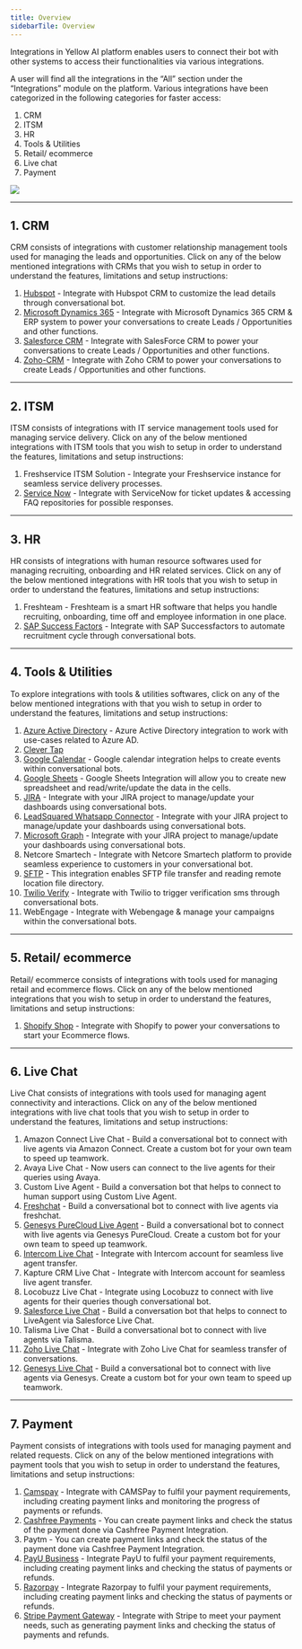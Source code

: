 ```yaml
---
title: Overview
sidebarTile: Overview
---
```



Integrations in Yellow AI platform enables users to connect their bot with other systems to access their functionalities via various integrations.

A user will find all the integrations in the “All” section under the “Integrations” module on the platform. Various integrations have been categorized in the following categories for faster access:

1. CRM
2. ITSM
3. HR
4. Tools & Utilities
5. Retail/ ecommerce
6. Live chat
7. Payment

![](https://i.imgur.com/znB46aY.png)




---
## 1. CRM 

CRM consists of integrations with customer relationship management tools used for managing the leads and opportunities. Click on any of the below mentioned integrations with CRMs that you wish to setup in order to understand the features, limitations and setup instructions:

1. [Hubspot](https://docs.yellow.ai/docs/platform_concepts/appConfiguration/hubspot-crm) - Integrate with Hubspot CRM to customize the lead details through conversational bot.
2. [Microsoft Dynamics 365](https://docs.yellow.ai/docs/platform_concepts/appConfiguration/microsoft-dynamics/) - Integrate with Microsoft Dynamics 365 CRM & ERP system to power your conversations to create Leads / Opportunities and other functions.
3. [Salesforce CRM](https://docs.yellow.ai/docs/platform_concepts/appConfiguration/salesforce-service-cloud) - Integrate with SalesForce CRM to power your conversations to create Leads / Opportunities and other functions.
4. [Zoho-CRM](https://docs.yellow.ai/docs/platform_concepts/appConfiguration/zoho-crm) - Integrate with Zoho CRM to power your conversations to create Leads / Opportunities and other functions.

---
## 2.  ITSM

ITSM consists of integrations with IT service management tools used for managing service delivery. Click on any of the below mentioned integrations with ITSM tools that you wish to setup in order to understand the features, limitations and setup instructions:

1. Freshservice ITSM Solution - Integrate your Freshservice instance for seamless service delivery processes.
2. [Service Now](https://docs.yellow.ai/docs/platform_concepts/appConfiguration/service-now/) - Integrate with ServiceNow for ticket updates & accessing FAQ repositories for possible responses.

---
## 3. HR

HR consists of integrations with human resource softwares used for managing recruiting, onboarding and HR related services. Click on any of the below mentioned integrations with HR tools that you wish to setup in order to understand the features, limitations and setup instructions:

1. Freshteam - Freshteam is a smart HR software that helps you handle recruiting, onboarding, time off and employee information in one place.
2. [SAP Success Factors](https://docs.yellow.ai/docs/platform_concepts/appConfiguration/successfactors/#references) - Integrate with SAP Successfactors to automate recruitment cycle through conversational bots.

---
## 4. Tools & Utilities

To explore integrations with tools & utilities softwares, click on any of the below mentioned integrations with that you wish to setup in order to understand the features, limitations and setup instructions:

1. [Azure Active Directory](https://docs.yellow.ai/docs/platform_concepts/appConfiguration/azure-ad/#references) - Azure Active Directory integration to work with use-cases related to Azure AD.
2. [Clever Tap](https://docs.yellow.ai/docs/platform_concepts/appConfiguration/clevertap)
3. [Google Calendar](https://docs.yellow.ai/docs/platform_concepts/appConfiguration/google-calendar/) - Google calendar integration helps to create events within conversational bots.
4. [Google Sheets](https://docs.yellow.ai/docs/platform_concepts/appConfiguration/google-sheets/) - Google Sheets Integration will allow you to create new spreadsheet and read/write/update the data in the cells.
5. [JIRA](https://docs.yellow.ai/docs/platform_concepts/appConfiguration/jira/) - Integrate with your JIRA project to manage/update your dashboards using conversational bots.
6. [LeadSquared Whatsapp Connector](https://docs.yellow.ai/docs/platform_concepts/appConfiguration/leadSquared-wa-connector/) - Integrate with your JIRA project to manage/update your dashboards using conversational bots.
7. [Microsoft Graph](https://docs.yellow.ai/docs/platform_concepts/appConfiguration/microsoft-graph/) - Integrate with your JIRA project to manage/update your dashboards using conversational bots.
8. Netcore Smartech - Integrate with Netcore Smartech platform to provide seamless experience to customers in your conversational bot.
9. [SFTP](https://docs.yellow.ai/docs/platform_concepts/appConfiguration/sftp/) - This integration enables SFTP file transfer and reading remote location file directory.
10. [Twilio Verify](https://docs.yellow.ai/docs/platform_concepts/appConfiguration/twilio-verify/) - Integrate with Twilio to trigger verification sms through conversational bots.
11. WebEngage - Integrate with Webengage & manage your campaigns within the conversational bots.

---
## 5. Retail/ ecommerce

Retail/ ecommerce consists of integrations with tools used for managing retail and ecommerce flows. Click on any of the below mentioned integrations that you wish to setup in order to understand the features, limitations and setup instructions:

1. [Shopify Shop](https://docs.yellow.ai/docs/platform_concepts/appConfiguration/shopify/) - Integrate with Shopify to power your conversations to start your Ecommerce flows.

---
## 6. Live Chat

Live Chat consists of integrations with tools used for managing agent connectivity and interactions. Click on any of the below mentioned integrations with live chat tools that you wish to setup in order to understand the features, limitations and setup instructions:

1. Amazon Connect Live Chat - Build a conversational bot to connect with live agents via Amazon Connect. Create a custom bot for your own team to speed up teamwork.
2. Avaya Live Chat - Now users can connect to the live agents for their queries using Avaya.
3. Custom Live Agent - Build a conversation bot that helps to connect to human support using Custom Live Agent.
4. [Freshchat](https://docs.yellow.ai/docs/platform_concepts/appConfiguration/freshchat) - Build a conversational bot to connect with live agents via freshchat.
5. [Genesys PureCloud Live Agent](https://docs.yellow.ai/docs/platform_concepts/appConfiguration/genesys-cloud-livechat/) - Build a conversational bot to connect with live agents via Genesys PureCloud. Create a custom bot for your own team to speed up teamwork.
6. [Intercom Live Chat](https://docs.yellow.ai/docs/platform_concepts/appConfiguration/intercom-livechat/) - Integrate with Intercom account for seamless live agent transfer.
7. Kapture CRM Live Chat - Integrate with Intercom account for seamless live agent transfer.
8. Locobuzz Live Chat - Integrate using Locobuzz to connect with live agents for their queries though conversational bot.
9. [Salesforce Live Chat](https://docs.yellow.ai/docs/platform_concepts/appConfiguration/salesforce-service-cloud/) - Build a conversation bot that helps to connect to LiveAgent via Salesforce Live Chat.
10. Talisma Live Chat - Build a conversational bot to connect with live agents via Talisma.
11. [Zoho Live Chat](https://docs.yellow.ai/docs/platform_concepts/appConfiguration/zoho-live-chat) - Integrate with Zoho Live Chat for seamless transfer of conversations.
12. [Genesys Live Chat](https://docs.yellow.ai/docs/platform_concepts/appConfiguration/genesys/) - Build a conversational bot to connect with live agents via Genesys. Create a custom bot for your own team to speed up teamwork.

---
## 7. Payment

Payment consists of integrations with tools used for managing payment and related requests. Click on any of the below mentioned integrations with payment tools that you wish to setup in order to understand the features, limitations and setup instructions:

1. [Camspay](https://docs.yellow.ai/docs/platform_concepts/appConfiguration/camspay/) - Integrate with CAMSPay to fulfil your payment requirements, including creating payment links and monitoring the progress of payments or refunds.
2. [Cashfree Payments](https://docs.yellow.ai/docs/platform_concepts/appConfiguration/camspay/) - You can create payment links and check the status of the payment done via Cashfree Payment Integration.
3. Paytm - You can create payment links and check the status of the payment done via Cashfree Payment Integration.
4. [PayU Business](https://docs.yellow.ai/docs/platform_concepts/appConfiguration/payuBiz/) - Integrate PayU to fulfil your payment requirements, including creating payment links and checking the status of payments or refunds.
5. [Razorpay](https://docs.yellow.ai/docs/platform_concepts/appConfiguration/razorpay/) - Integrate Razorpay to fulfil your payment requirements, including creating payment links and checking the status of payments or refunds.
6. [Stripe Payment Gateway](https://docs.yellow.ai/docs/platform_concepts/appConfiguration/stripe/) - Integrate with Stripe to meet your payment needs, such as generating payment links and checking the status of payments and refunds.


 














